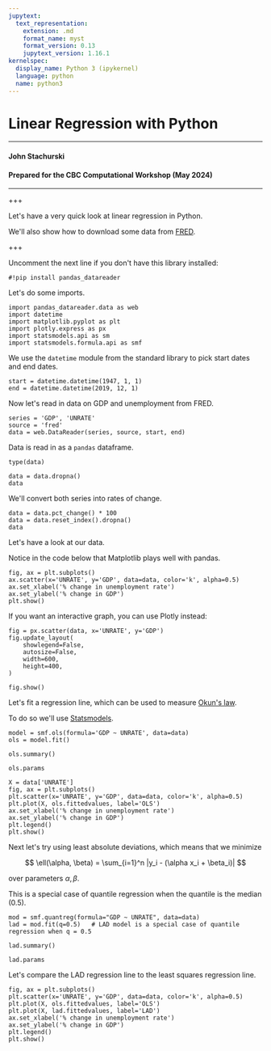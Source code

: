 ```yaml
---
jupytext:
  text_representation:
    extension: .md
    format_name: myst
    format_version: 0.13
    jupytext_version: 1.16.1
kernelspec:
  display_name: Python 3 (ipykernel)
  language: python
  name: python3
---
```


# Linear Regression with Python

----

#### John Stachurski
#### Prepared for the CBC Computational Workshop (May 2024)

----

+++

Let's have a very quick look at linear regression in Python.

We'll also show how to download some data from [FRED](https://fred.stlouisfed.org/).

+++

Uncomment the next line if you don't have this library installed:

```{code-cell} ipython3
#!pip install pandas_datareader
```

Let's do some imports.

```{code-cell} ipython3
import pandas_datareader.data as web
import datetime
import matplotlib.pyplot as plt
import plotly.express as px
import statsmodels.api as sm
import statsmodels.formula.api as smf
```

We use the `datetime` module from the standard library to pick start dates and end dates.

```{code-cell} ipython3
start = datetime.datetime(1947, 1, 1)
end = datetime.datetime(2019, 12, 1)
```

Now let's read in data on GDP and unemployment from FRED.

```{code-cell} ipython3
series = 'GDP', 'UNRATE'  
source = 'fred'
data = web.DataReader(series, source, start, end)
```

Data is read in as a `pandas` dataframe.

```{code-cell} ipython3
type(data)
```

```{code-cell} ipython3
data = data.dropna()
data
```

We'll convert both series into rates of change.

```{code-cell} ipython3
data = data.pct_change() * 100
data = data.reset_index().dropna()
data
```

Let's have a look at our data.

Notice in the code below that Matplotlib plays well with pandas.

```{code-cell} ipython3
fig, ax = plt.subplots()
ax.scatter(x='UNRATE', y='GDP', data=data, color='k', alpha=0.5)
ax.set_xlabel('% change in unemployment rate')
ax.set_ylabel('% change in GDP')
plt.show()
```

If you want an interactive graph, you can use Plotly instead:

```{code-cell} ipython3
fig = px.scatter(data, x='UNRATE', y='GDP')
fig.update_layout(
    showlegend=False,
    autosize=False,
    width=600,
    height=400,
)

fig.show()
```

Let's fit a regression line, which can be used to measure [Okun's law](https://en.wikipedia.org/wiki/Okun%27s_law).

To do so we'll use [Statsmodels](https://www.statsmodels.org/stable/index.html).

```{code-cell} ipython3
model = smf.ols(formula='GDP ~ UNRATE', data=data)
ols = model.fit()
```

```{code-cell} ipython3
ols.summary()
```

```{code-cell} ipython3
ols.params
```

```{code-cell} ipython3
X = data['UNRATE']
fig, ax = plt.subplots()
plt.scatter(x='UNRATE', y='GDP', data=data, color='k', alpha=0.5)
plt.plot(X, ols.fittedvalues, label='OLS')
ax.set_xlabel('% change in unemployment rate')
ax.set_ylabel('% change in GDP')
plt.legend()
plt.show()
```

Next let's try using least absolute deviations, which means that we minimize

$$
\ell(\alpha, \beta) = \sum_{i=1}^n |y_i - (\alpha x_i + \beta_i)|
$$

over parameters $\alpha, \beta$.

This is a special case of quantile regression when the quantile is the median (0.5).

```{code-cell} ipython3
mod = smf.quantreg(formula="GDP ~ UNRATE", data=data)
lad = mod.fit(q=0.5)   # LAD model is a special case of quantile regression when q = 0.5
```

```{code-cell} ipython3
lad.summary()
```

```{code-cell} ipython3
lad.params
```

Let's compare the LAD regression line to the least squares regression line.

```{code-cell} ipython3
fig, ax = plt.subplots()
plt.scatter(x='UNRATE', y='GDP', data=data, color='k', alpha=0.5)
plt.plot(X, ols.fittedvalues, label='OLS')
plt.plot(X, lad.fittedvalues, label='LAD')
ax.set_xlabel('% change in unemployment rate')
ax.set_ylabel('% change in GDP')
plt.legend()
plt.show()
```

```{code-cell} ipython3

```

